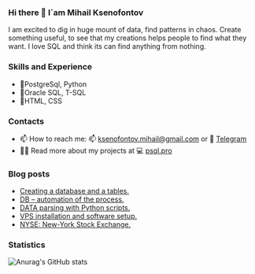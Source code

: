 ### Hi there 👋 I`am Mihail Ksenofontov
I am excited to dig in huge mount of data, find patterns in chaos. Create something useful, to see that my creations helps people to find what they want. 
I love SQL and think its can find anything from nothing.

### Skills and Experience
* 🥇PostgreSql, Python
* 🥈Oracle SQL, T-SQL
* 🥉HTML, CSS

### Contacts
* 📫  How to reach me: 📫 ksenofontov.mihail@gmail.com or 💬 [Telegram](https://t.me/psqlpro)
* 👨‍💻  Read more about my projects at 💻 [psql.pro](https://www.psql.pro)

### Blog posts
<!-- BLOG-POST-LIST:START -->
- [Creating a database and a tables.](https://psql.pro/creating-a-database-and-a-table/)
- [DB – automation of the process.](https://psql.pro/db-automation-of-the-process/)
- [DATA parsing with Python scripts.](https://psql.pro/data-parsing-with-python-scripts/)
- [VPS installation and software setup.](https://psql.pro/vps-installation-and-software-setup/)
- [NYSE: New-York Stock Exchange.](https://psql.pro/nyse-new-york-stock-exchange/)
<!-- BLOG-POST-LIST:END -->

### Statistics

![Anurag's GitHub stats](https://github-readme-stats.vercel.app/api?username=KsenoLv&show_icons=true&theme=transparent)

